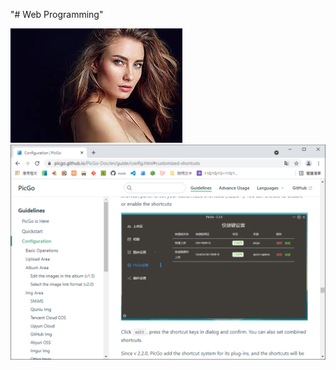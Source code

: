 "# Web Programming" 

![Beauty](https://raw.githubusercontent.com/whung886/Web-Programming/main/images/beauty.jpg)
![Hotkeys](https://raw.githubusercontent.com/whung886/Web-Programming/main/images/20211016213229.png)
